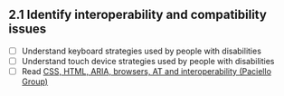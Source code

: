 ## 2.1 Identify interoperability and compatibility issues
- [ ] Understand keyboard strategies used by people with disabilities
- [ ] Understand touch device strategies used by people with disabilities
- [ ] Read [CSS, HTML, ARIA, browsers, AT and interoperability (Paciello Group)](https://www.tpgi.com/css-html-aria-browsers-assistive-technology-and-interoperability/)